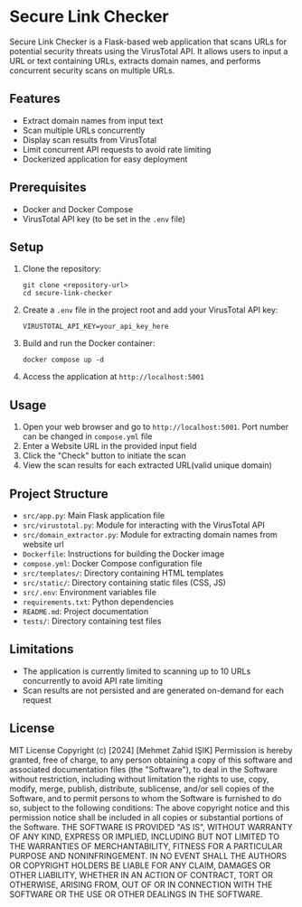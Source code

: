 # Secure Link Checker

Secure Link Checker is a Flask-based web application that scans URLs for potential security threats using the VirusTotal API. It allows users to input a URL or text containing URLs, extracts domain names, and performs concurrent security scans on multiple URLs.

## Features

- Extract domain names from input text
- Scan multiple URLs concurrently
- Display scan results from VirusTotal
- Limit concurrent API requests to avoid rate limiting
- Dockerized application for easy deployment

## Prerequisites

- Docker and Docker Compose
- VirusTotal API key (to be set in the `.env` file)

## Setup

1. Clone the repository:
   ```
   git clone <repository-url>
   cd secure-link-checker
   ```

2. Create a `.env` file in the project root and add your VirusTotal API key:
   ```
   VIRUSTOTAL_API_KEY=your_api_key_here
   ```

3. Build and run the Docker container:
   ```
   docker compose up -d
   ```

4. Access the application at `http://localhost:5001`

## Usage

1. Open your web browser and go to `http://localhost:5001`. Port number can be changed in `compose.yml` file
2. Enter a Website URL in the provided input field
3. Click the "Check" button to initiate the scan
4. View the scan results for each extracted URL(valid unique domain)

## Project Structure

- `src/app.py`: Main Flask application file
- `src/virustotal.py`: Module for interacting with the VirusTotal API
- `src/domain_extractor.py`: Module for extracting domain names from website url
- `Dockerfile`: Instructions for building the Docker image
- `compose.yml`: Docker Compose configuration file
- `src/templates/`: Directory containing HTML templates
- `src/static/`: Directory containing static files (CSS, JS)
- `src/.env`: Environment variables file
- `requirements.txt`: Python dependencies
- `README.md`: Project documentation
- `tests/`: Directory containing test files

## Limitations

- The application is currently limited to scanning up to 10 URLs concurrently to avoid API rate limiting
- Scan results are not persisted and are generated on-demand for each request

## License

MIT License
Copyright (c) [2024] [Mehmet Zahid IŞIK]
Permission is hereby granted, free of charge, to any person obtaining a copy
of this software and associated documentation files (the "Software"), to deal
in the Software without restriction, including without limitation the rights
to use, copy, modify, merge, publish, distribute, sublicense, and/or sell
copies of the Software, and to permit persons to whom the Software is
furnished to do so, subject to the following conditions:
The above copyright notice and this permission notice shall be included in all
copies or substantial portions of the Software.
THE SOFTWARE IS PROVIDED "AS IS", WITHOUT WARRANTY OF ANY KIND, EXPRESS OR
IMPLIED, INCLUDING BUT NOT LIMITED TO THE WARRANTIES OF MERCHANTABILITY,
FITNESS FOR A PARTICULAR PURPOSE AND NONINFRINGEMENT. IN NO EVENT SHALL THE
AUTHORS OR COPYRIGHT HOLDERS BE LIABLE FOR ANY CLAIM, DAMAGES OR OTHER
LIABILITY, WHETHER IN AN ACTION OF CONTRACT, TORT OR OTHERWISE, ARISING FROM,
OUT OF OR IN CONNECTION WITH THE SOFTWARE OR THE USE OR OTHER DEALINGS IN THE
SOFTWARE.